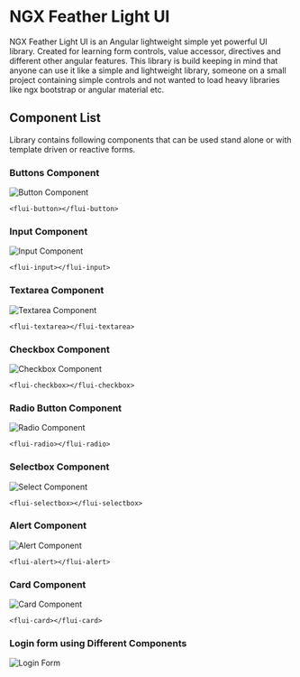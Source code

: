 # NGX Feather Light UI

NGX Feather Light UI is an Angular lightweight simple yet powerful UI library. Created for learning form controls, value accessor, directives and different other angular features. This library is build keeping in mind that anyone can use it like a simple and lightweight library, someone on a small project containing simple controls and not wanted to load heavy libraries like ngx bootstrap or angular material etc.

## Component List
Library contains following components that can be used stand alone or with template driven or reactive forms.

### Buttons Component
![Button Component](https://github.com/talentedaamer/idw-common-intellisense/assets/2241691/fa7e6067-3f8b-4758-91cd-fda9dd16e13d)

`<flui-button></flui-button>`
### Input Component
![Input Component](https://github.com/talentedaamer/idw-common-intellisense/assets/2241691/a306efbf-dd23-47d5-97b2-b5c10a4efa6e)

`<flui-input></flui-input>`
### Textarea Component
![Textarea Component](https://github.com/talentedaamer/idw-common-intellisense/assets/2241691/1691dcf5-4d1c-43fb-b608-49c1c9190cd7)

`<flui-textarea></flui-textarea>`
### Checkbox Component
![Checkbox Component](https://github.com/talentedaamer/idw-common-intellisense/assets/2241691/e1056674-2560-49b1-8515-611c1d7224c3)

`<flui-checkbox></flui-checkbox>`
### Radio Button Component
![Radio Component](https://github.com/talentedaamer/idw-common-intellisense/assets/2241691/03dcdfc8-44ac-4ce6-ac88-6fa56e87f9cd)

`<flui-radio></flui-radio>`
### Selectbox Component
![Select Component](https://github.com/talentedaamer/idw-common-intellisense/assets/2241691/c7157be3-bdf6-453e-a97f-97e430e82238)

`<flui-selectbox></flui-selectbox>`
### Alert Component
![Alert Component](https://github.com/talentedaamer/idw-common-intellisense/assets/2241691/9dd9000f-4ca0-40d1-890a-3399e73d01c5)

`<flui-alert></flui-alert>`
### Card Component
![Card Component](https://github.com/talentedaamer/idw-common-intellisense/assets/2241691/597e6d3e-a571-4401-bfa0-8e39982c6ade)

`<flui-card></flui-card>`
### Login form using Different Components
![Login Form](https://github.com/talentedaamer/idw-common-intellisense/assets/2241691/665f7624-4cc5-4945-bfa0-14ac57b3faec)